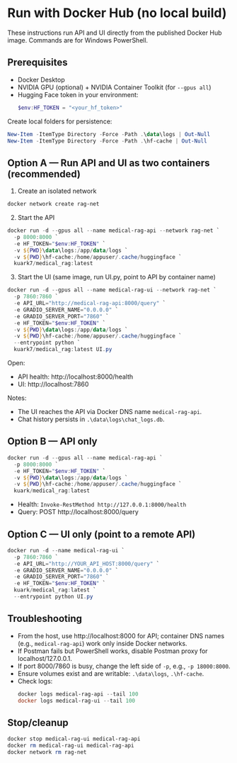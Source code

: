 # Run with Docker Hub (no local build)

These instructions run API and UI directly from the published Docker Hub image. Commands are for Windows PowerShell.

## Prerequisites
- Docker Desktop
- NVIDIA GPU (optional) + NVIDIA Container Toolkit (for `--gpus all`)
- Hugging Face token in your environment:
  ```powershell
  $env:HF_TOKEN = "<your_hf_token>"
  ```

Create local folders for persistence:
```powershell
New-Item -ItemType Directory -Force -Path .\data\logs | Out-Null
New-Item -ItemType Directory -Force -Path .\hf-cache | Out-Null
```

## Option A — Run API and UI as two containers (recommended)

1) Create an isolated network
```powershell
docker network create rag-net
```

2) Start the API
```powershell
docker run -d --gpus all --name medical-rag-api --network rag-net `
  -p 8000:8000 `
  -e HF_TOKEN="$env:HF_TOKEN" `
  -v ${PWD}\data\logs:/app/data/logs `
  -v ${PWD}\hf-cache:/home/appuser/.cache/huggingface `
  kuark7/medical_rag:latest
```

3) Start the UI (same image, run UI.py, point to API by container name)
```powershell
docker run -d --gpus all --name medical-rag-ui --network rag-net `
  -p 7860:7860 `
  -e API_URL="http://medical-rag-api:8000/query" `
  -e GRADIO_SERVER_NAME="0.0.0.0" `
  -e GRADIO_SERVER_PORT="7860" `
  -e HF_TOKEN="$env:HF_TOKEN" `
  -v ${PWD}\data\logs:/app/data/logs `
  -v ${PWD}\hf-cache:/home/appuser/.cache/huggingface `
  --entrypoint python `
  kuark7/medical_rag:latest UI.py
```

Open:
- API health: http://localhost:8000/health
- UI: http://localhost:7860

Notes:
- The UI reaches the API via Docker DNS name `medical-rag-api`.
- Chat history persists in `.\data\logs\chat_logs.db`.

## Option B — API only
```powershell
docker run -d --gpus all --name medical-rag-api `
  -p 8000:8000 `
  -e HF_TOKEN="$env:HF_TOKEN" `
  -v ${PWD}\data\logs:/app/data/logs `
  -v ${PWD}\hf-cache:/home/appuser/.cache/huggingface `
  kuark/medical_rag:latest
```
- Health: `Invoke-RestMethod http://127.0.0.1:8000/health`
- Query: POST http://localhost:8000/query

## Option C — UI only (point to a remote API)
```powershell
docker run -d --name medical-rag-ui `
  -p 7860:7860 `
  -e API_URL="http://YOUR_API_HOST:8000/query" `
  -e GRADIO_SERVER_NAME="0.0.0.0" `
  -e GRADIO_SERVER_PORT="7860" `
  -e HF_TOKEN="$env:HF_TOKEN" `
  kuark/medical_rag:latest `
  --entrypoint python UI.py
```

## Troubleshooting
- From the host, use http://localhost:8000 for API; container DNS names (e.g., `medical-rag-api`) work only inside Docker networks.
- If Postman fails but PowerShell works, disable Postman proxy for localhost/127.0.0.1.
- If port 8000/7860 is busy, change the left side of `-p`, e.g., `-p 18000:8000`.
- Ensure volumes exist and are writable: `.\data\logs`, `.\hf-cache`.
- Check logs:
  ```powershell
  docker logs medical-rag-api --tail 100
  docker logs medical-rag-ui --tail 100
  ```

## Stop/cleanup
```powershell
docker stop medical-rag-ui medical-rag-api
docker rm medical-rag-ui medical-rag-api
docker network rm rag-net
```